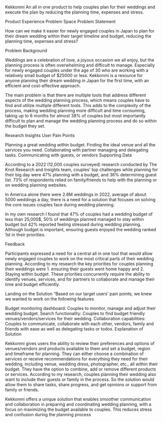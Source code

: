 Kekkonmi
An all in one product to help couples plan for their weddings and execute the plan by reducing the planning time, expenses and stress.


Product Experience
Problem Space 
Problem Statement  

How can we make it easier for newly engaged couples in Japan to plan for their dream wedding within their target timeline and budget, reducing the planning time, expenses and stress?

Problem Background  

Weddings are a celebration of love, a joyous occasion we all enjoy, but the planning process is often overwhelming and difficult to manage. Especially for newly engaged couples under the age of 30 who are working with a relatively small budget of $25000 or less. Kekkonmi is a resource for anyone planning their dream wedding in Japan for the first time, with an efficient and cost-effective approach.

The main problem is that there are multiple tools that address different aspects of the wedding planning process, which means couples have to find and utilize multiple different tools. This adds to the complexity of the process, making wedding planning more difficult and time consuming, taking up to 6 months for almost 38% of couples but most importantly difficult to plan and manage the wedding planning process and do so within the budget they set.

Research Insights
User Pain Points

Planning a great wedding within budget.
Finding the ideal venue and all the services you need.
Collaborating with partner managing and delegating tasks. 
Communicating with guests, or vendors
Supporting Data

 According to a 2022 (12,000 couples surveyed) research conducted by The Knot Research and Insights team, couples' top challenges while planning for their big day were 47% planning with a budget, and 36% determining guest list. 73% of respondents relied on family/friends to help with the planning or on wedding planning websites.

In America alone there were 2.6M weddings in 2022, average of about 5000 weddings a day, there is a need for a solution that focuses on solving the core issues couples face during wedding planning. 

In my own research I found that 47% of couples had a wedding budget of less than 25,000$, 50% of weddings planned managed to stay within budget but 42% reported feeling stressed during wedding planning. Although budget is important, ensuring guests enjoyed the wedding ranked 1st in their priorities.

Feedback

Participants expressed a need for a central all in one tool that would allow newly engaged couples to work on the most critical parts of their wedding planning. According to my research the key priorities for couples planning their weddings were 1. ensuring their guests went home happy and 2. Staying within budget. These priorities concurrently require the ability to identify venues, services, and for partners to collaborate and manage their time and budget efficiently.

Landing on the Solution
“Based on our target users’ pain points, we knew we wanted to work on the following features

Budget monitoring dashboard: Couples to monitor, manage and adjust their wedding budget.
Search functionality: Couples to find budget friendly venues/vendors/services for their wedding.
Collaboration capabilities: Couples to communicate, collaborate with each other, vendors, family and friends with ease as well as delegating tasks or todos.
Explanation of Solution

Kekkonmi gives users the ability to review their preferences and options of venues/vendors and products available to them and set a budget, region and timeframe for planning. They can either choose a combination of services or receive recommendations for everything they need for their wedding, including venue, wedding dress, photographer, etc., all within their budget. They have the option to combine, add or remove different products or services. According to my research, couples planning their wedding also want to include their guests or family in the process. So the solution would allow them to share tasks, share progress, and get opinions or support from family or friends.

Kekkonmi offers a unique solution that enables smoother communication and collaboration in preparing and coordinating wedding planning, with a focus on maximizing the budget available to couples. This reduces stress and confusion during the planning process

